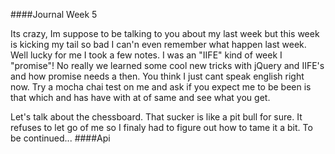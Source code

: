 ####Journal Week 5

  Its crazy, Im suppose to be talking to you about my last week but this week is kicking my tail so bad I can'n even remember what happen last week. Well lucky for me I took a few notes. I was an "IIFE" kind of week I "promise"! No really we learned some cool new tricks with jQuery and IIFE's and how promise needs a then. You think I just cant speak english right now. Try a mocha chai test on me and ask if you expect me to be been is that which
and has have with at of same and see what you get. 

 Let's talk about the chessboard. That sucker is like a pit bull for sure.  It refuses to let go of me so I finaly had to figure out how to tame it a bit. To be continued...
####Api

